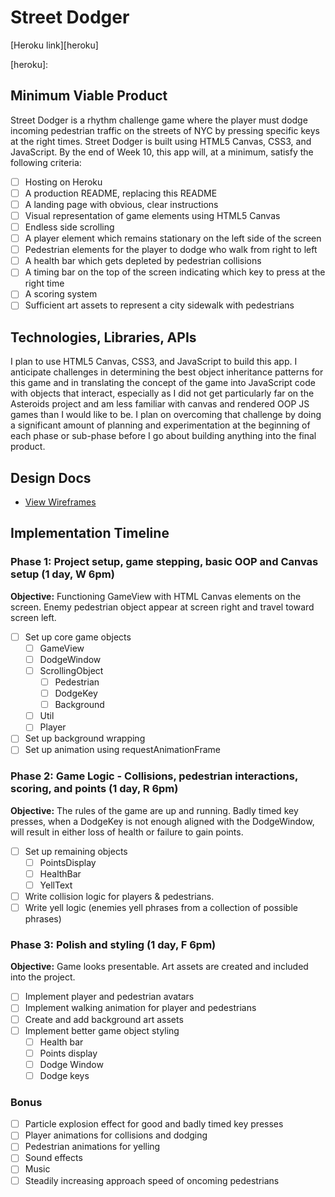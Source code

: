 # Street Dodger

[Heroku link][heroku]

<!-- TODO: Add heroku link -->
[heroku]:

## Minimum Viable Product

Street Dodger is a rhythm challenge game where the player must dodge incoming pedestrian traffic on the streets of NYC by pressing specific keys at the right times. Street Dodger is built using HTML5 Canvas, CSS3, and JavaScript. By the end of Week 10, this app will, at a minimum, satisfy the following criteria:

- [ ] Hosting on Heroku
- [ ] A production README, replacing this README
- [ ] A landing page with obvious, clear instructions
- [ ] Visual representation of game elements using HTML5 Canvas
- [ ] Endless side scrolling
- [ ] A player element which remains stationary on the left side of the screen
- [ ] Pedestrian elements for the player to dodge who walk from right to left
- [ ] A health bar which gets depleted by pedestrian collisions
- [ ] A timing bar on the top of the screen indicating which key to press at the right time
- [ ] A scoring system
- [ ] Sufficient art assets to represent a city sidewalk with pedestrians

## Technologies, Libraries, APIs

I plan to use HTML5 Canvas, CSS3, and JavaScript to build this app. I anticipate challenges in determining the best object inheritance patterns for this game and in translating the concept of the game into JavaScript code with objects that interact, especially as I did not get particularly far on the Asteroids project and am less familiar with canvas and rendered OOP JS games than I would like to be. I plan on overcoming that challenge by doing a significant amount of planning and experimentation at the beginning of each phase or sub-phase before I go about building anything into the final product.

## Design Docs
* [View Wireframes][views]

[views]: docs/view.md

## Implementation Timeline

### Phase 1: Project setup, game stepping, basic OOP and Canvas setup (1 day, W 6pm)

**Objective:** Functioning GameView with HTML Canvas elements on the screen. Enemy pedestrian object appear at screen right and travel toward screen left.
- [ ] Set up core game objects
  - [ ] GameView
  - [ ] DodgeWindow
  - [ ] ScrollingObject
    - [ ] Pedestrian
    - [ ] DodgeKey
    - [ ] Background
  - [ ] Util
  - [ ] Player
- [ ] Set up background wrapping
- [ ] Set up animation using requestAnimationFrame

### Phase 2: Game Logic - Collisions, pedestrian interactions, scoring, and points (1 day, R 6pm)

**Objective:** The rules of the game are up and running. Badly timed key presses, when a DodgeKey is not enough aligned with the DodgeWindow, will result in either loss of health or failure to gain points.
- [ ] Set up remaining objects
  - [ ] PointsDisplay
  - [ ] HealthBar
  - [ ] YellText
- [ ] Write collision logic for players & pedestrians.
- [ ] Write yell logic (enemies yell phrases from a collection of possible phrases)

### Phase 3: Polish and styling (1 day, F 6pm)
**Objective:** Game looks presentable. Art assets are created and included into the project.
- [ ] Implement player and pedestrian avatars
- [ ] Implement walking animation for player and pedestrians
- [ ] Create and add background art assets
- [ ] Implement better game object styling
  - [ ] Health bar
  - [ ] Points display
  - [ ] Dodge Window
  - [ ] Dodge keys

### Bonus
- [ ] Particle explosion effect for good and badly timed key presses
- [ ] Player animations for collisions and dodging
- [ ] Pedestrian animations for yelling
- [ ] Sound effects
- [ ] Music
- [ ] Steadily increasing approach speed of oncoming pedestrians
